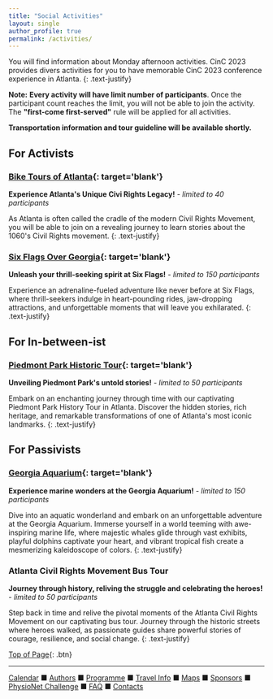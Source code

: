 ```yaml
---
title: "Social Activities"
layout: single
author_profile: true
permalink: /activities/
---
```

<a name="top"></a>
You will find information about Monday afternoon activities. CinC 2023 provides divers activities for you to have memorable CinC 2023 conference experience in Atlanta. 
{: .text-justify}
<p class="notice--warning">
	<strong>Note:</strong> <strong>Every activity will have limit number of participants</strong>. Once the participant count reaches the limit, you will not be able to join the activity. The <strong>"first-come first-served"</strong> rule will be applied for all activities.</p>

**Transportation information and tour guideline will be available shortly.**

## For Activists

### [Bike Tours of Atlanta](https://biketoursatl.com/){: target='blank'} 

**Experience Atlanta's Unique Civi Rights Legacy!** - *limited to 40 participants*

As Atlanta is often called the cradle of the modern Civil Rights Movement, you will be able to join on a revealing journey to learn stories about the 1060's Civil Rights movement.
{: .text-justify}
 

### [Six Flags Over Georgia](https://www.sixflags.com/overgeorgia?utm_source=googlebusinessprofile&utm_medium=organic&utm_campaign=Google+Business+Profile){: target='blank'}

**Unleash your thrill-seeking spirit at Six Flags!** - *limited to 150 participants*

Experience an adrenaline-fueled adventure like never before at Six Flags, where thrill-seekers indulge in heart-pounding rides, jaw-dropping attractions, and unforgettable moments that will leave you exhilarated.
{: .text-justify}

## For In-between-ist
### [Piedmont Park Historic Tour](https://piedmontpark.org/){: target='blank'}

**Unveiling Piedmont Park's untold stories!** - *limited to 50 participants*

Embark on an enchanting journey through time with our captivating Piedmont Park History Tour in Atlanta. Discover the hidden stories, rich heritage, and remarkable transformations of one of Atlanta's most iconic landmarks.
{: .text-justify}

## **For Passivists**
### [Georgia Aquarium](https://www.georgiaaquarium.org/){: target='blank'}

**Experience marine wonders at the Georgia Aquarium!** - *limited to 150 participants*

Dive into an aquatic wonderland and embark on an unforgettable adventure at the Georgia Aquarium. Immerse yourself in a world teeming with awe-inspiring marine life, where majestic whales glide through vast exhibits, playful dolphins captivate your heart, and vibrant tropical fish create a mesmerizing kaleidoscope of colors.
{: .text-justify}

### Atlanta Civil Rights Movement Bus Tour

**Journey through history, reliving the struggle and celebrating the heroes!** - *limited to 50 participants*

Step back in time and relive the pivotal moments of the Atlanta Civil Rights Movement on our captivating bus tour. Journey through the historic streets where heroes walked, as passionate guides share powerful stories of courage, resilience, and social change.
{: .text-justify}


[Top of Page](#top){: .btn}

---

[Calendar](../dates/) &#9632; [Authors](../authors) &#9632; [Programme](../programme/) &#9632; [Travel Info](../travel/) &#9632; [Maps](../map) &#9632; [Sponsors](../sponsors/) &#9632; [PhysioNet Challenge](../challenge/) &#9632; [FAQ](../faq/) &#9632; [Contacts](../contact/)